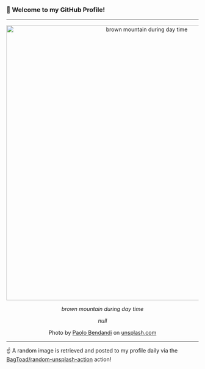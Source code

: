 ### 👋 Welcome to my GitHub Profile!

----

<div align="center">
  <img width="720" src="https://images.unsplash.com/photo-1530910243725-e886d1897b16?crop=entropy&cs=tinysrgb&fit=max&fm=jpg&ixid=M3w1NTI0OTR8MHwxfHJhbmRvbXx8fHx8fHx8fDE3Mjg2MjcxNjJ8&ixlib=rb-4.0.3&q=80&w=1080" alt="brown mountain during day time">
  
  <em>brown mountain during day time</em>
  
  <em>null</em>
  
  Photo by [Paolo Bendandi](null) on [unsplash.com](https://unsplash.com/)
</div>

----

☝️ A random image is retrieved and posted to my profile daily via the [BagToad/random-unsplash-action](https://github.com/BagToad/random-unsplash-action) action!
